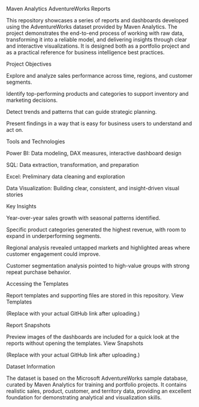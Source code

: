 Maven Analytics AdventureWorks Reports

This repository showcases a series of reports and dashboards developed using the AdventureWorks dataset provided by Maven Analytics. The project demonstrates the end-to-end process of working with raw data, transforming it into a reliable model, and delivering insights through clear and interactive visualizations. It is designed both as a portfolio project and as a practical reference for business intelligence best practices.

Project Objectives

Explore and analyze sales performance across time, regions, and customer segments.

Identify top-performing products and categories to support inventory and marketing decisions.

Detect trends and patterns that can guide strategic planning.

Present findings in a way that is easy for business users to understand and act on.

Tools and Technologies

Power BI: Data modeling, DAX measures, interactive dashboard design

SQL: Data extraction, transformation, and preparation

Excel: Preliminary data cleaning and exploration

Data Visualization: Building clear, consistent, and insight-driven visual stories

Key Insights

Year-over-year sales growth with seasonal patterns identified.

Specific product categories generated the highest revenue, with room to expand in underperforming segments.

Regional analysis revealed untapped markets and highlighted areas where customer engagement could improve.

Customer segmentation analysis pointed to high-value groups with strong repeat purchase behavior.

Accessing the Templates

Report templates and supporting files are stored in this repository.
View Templates

(Replace with your actual GitHub link after uploading.)

Report Snapshots

Preview images of the dashboards are included for a quick look at the reports without opening the templates.
View Snapshots

(Replace with your actual GitHub link after uploading.)

Dataset Information

The dataset is based on the Microsoft AdventureWorks sample database, curated by Maven Analytics for training and portfolio projects. It contains realistic sales, product, customer, and territory data, providing an excellent foundation for demonstrating analytical and visualization skills.
